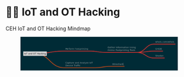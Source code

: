 # 👨🔬 IoT and OT Hacking

CEH IoT and OT Hacking Mindmap



<figure><img src="../../../.gitbook/assets/IoT-and-OT-Hacking.png" alt=""><figcaption></figcaption></figure>
